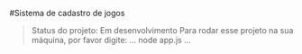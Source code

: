 #Sistema de cadastro de jogos

>Status do projeto: Em desenvolvimento
Para rodar esse projeto na sua máquina, por favor digite:
...
node app.js
...
